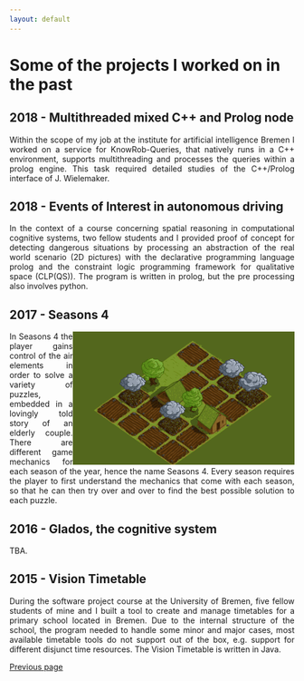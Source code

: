 ```yaml
---
layout: default
---
```


# Some of the projects I worked on in the past

## 2018 - Multithreaded mixed C++ and Prolog node
<div style="text-align: justify">Within the scope of my job at the institute for artificial intelligence Bremen I worked on a service for KnowRob-Queries, that natively runs in a C++ environment, supports multithreading and processes the queries within a prolog engine. This task required detailed studies of the C++/Prolog interface of J. Wielemaker.</div>

## 2018 - Events of Interest in autonomous driving
<div style="text-align: justify">In the context of a course concerning spatial reasoning in computational cognitive systems, two fellow students and I provided proof of concept for detecting dangerous situations by processing an abstraction of the real world scenario (2D pictures) with the declarative programming language prolog and the constraint logic programming framework for qualitative space (CLP(QS)). The program is written in prolog, but the pre processing also involves python.</div>

## 2017 - Seasons 4
<img style="float: right;" src="assets/four.gif">

<div style="text-align: justify">In Seasons 4 the player gains control of the air elements in order to solve a variety of puzzles, embedded in a lovingly told story of an elderly couple. There are different game mechanics for each season of the year, hence the name Seasons 4. Every season requires the player to first understand the mechanics that come with each season, so that he can then try over and over to find the best possible solution to each puzzle.</div>

## 2016 - Glados, the cognitive system
TBA.

## 2015 - Vision Timetable
<div style="text-align: justify">During the software project course at the University of Bremen, five fellow students of mine and I built a tool to create and manage timetables for a primary school located in Bremen. Due to the internal structure of the school, the program needed to handle some minor and major cases, most available timetable tools do not support out of the box, e.g. support for different disjunct time resources. The Vision Timetable is written in Java.</div>

[Previous page](index.md)
